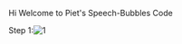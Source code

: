 Hi Welcome to Piet's Speech-Bubbles Code

Step 1:![1](https://github.com/GithubPiet/Speech-Bubbles/assets/114337709/6aa6a620-7d2c-4dae-b5ea-aefc4e8667f8)
 
